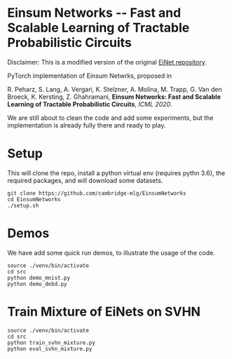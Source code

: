 # Einsum Networks -- Fast and Scalable Learning of Tractable Probabilistic Circuits

Disclaimer: This is a modified version of the original [EiNet repository](https://github.com/cambridge-mlg/EinsumNetworks).

PyTorch implementation of Einsum Netwrks, proposed in 

R. Peharz, S. Lang, A. Vergari, K. Stelzner, A. Molina, M. Trapp, G. Van den Broeck, K. Kersting, Z. Ghahramani,
**Einsum Networks: Fast and Scalable Learning of Tractable Probabilistic Circuits**,
*ICML 2020*.

We are still about to clean the code and add some experiments, but the implementation is already fully there and ready to play.

# Setup 

This will clone the repo, install a python virtual env (requires pythn 3.6), the required packages, and will download some datasets.

    git clone https://github.com/cambridge-mlg/EinsumNetworks
    cd EinsumNetworks
    ./setup.sh

# Demos

We have add some quick run demos, to illustrate the usage of the code.

    source ./venv/bin/activate
    cd src
    python demo_mnist.py
    python demo_debd.py

# Train Mixture of EiNets on SVHN

    source ./venv/bin/activate
    cd src
    python train_svhn_mixture.py
    python eval_svhn_mixture.py
